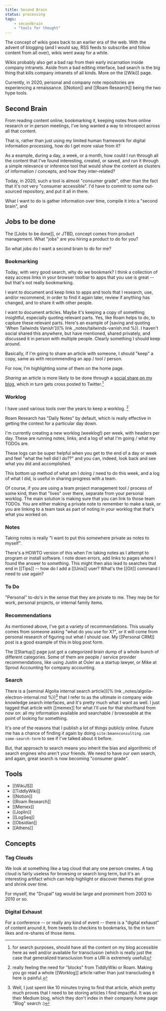 ```yaml
---
title: Second Brain
status: processing
tags:
    - secondbrain
    - "tools for thought"
---
```


The concept of wikis goes back to an earlier era of the web. With the advent of blogging (and I would say, RSS feeds to subscribe and follow content from all over), wikis went away for a while.

Wikis probably also get a bad rap from their early incarnation inside company intranets. Aside from a bad editing interface, bad search is the big thing that kills company intranets of all kinds. More on the [[Wiki]] page.

Currently, in 2020, personal and company note repositories are experiencing a renaissance. [[Notion]] and [[Roam Research]] being the two hype tools.

## Second Brain

From reading content online, bookmarking it, keeping notes from online research or in person meetings, I've long wanted a way to introspect across all that content.

That is, rather than just using my limited human framework for digital information processing, how do I get more value from it?

As a example, during a day, a week, or a month, how could I run through all the content that I've found interesting, created, or saved, and run it through a simple relevance or inference tool that would show the content as clusters of information / concepts, and how they inter-related?

Today, in 2020, such a tool is almost "consumer grade", other than the fact that it's not very "consumer accessible". I'd have to commit to some out-sourced repository, and put it all in there.

What I want to do is gather information over time, compile it into a "second brain", and 

## Jobs to be done

The [[Jobs to be done]], or JTBD, concept comes from product management. What "jobs" are you hiring a product to do for you?

So what jobs do I want a second brain to do for me?

### Bookmarking

Today, with very good search, why do we bookmark? I think a collection of easy access links in your browser toolbar to apps that you use is great -- but that's not really bookmarking.

I want to document and keep links to apps and tools that I research, use, and/or recommend, in order to find it again later, review if anything has changed, and to share it with other people.

I want to document articles. Maybe it's keeping a copy of something insightful, especially quoting relevant parts. Yes, like Roam helps to do, to capture these relevant parts. Here's an example of [saving and quoting 'When Tailwinds Vanish']({% link _notes/tailwinds-vanish.md %}). I haven't social shared this anywhere, but have mentioned, shared privately, and discussed it in person with multiple people. Clearly something I should keep around.

Basically, if I'm going to share an article with someone, I should "keep" a copy, same as with recommending an app / tool / person.

For now, I'm highlighting some of them on the home page.

_Sharing_ an article is more likely to be done through a [social share on my blog](https://microblog.bmannconsulting.com), which in turn gets cross posted to Twitter.[^1]

[^1]: for search purposes, should have all the content on my blog accessible here as well and/or available for transclusion (which is really just the case that generalized transclusion from a URI is extremely useful)

### Worklog

I have used various tools over the years to keep a worklog. [^worklog]

Roam Research has "Daily Notes" by default, which is really effective in getting the context for a particular day down.

I'm currently creating a new worklog (weeklog!) per week, with headers per day. These are running notes, links, and a log of what I'm going / what my TODOs are. 

These logs can be super helpful when you get to the end of a day or week and feel "what the hell did I do??" and you can, indeed, look back and see what you did and accomplished.

This bottom up method of what am I doing / need to do this week, and a log of what I did, is useful in sharing progress with a team.

Of course, if you are using a team project management tool / process of some kind, then that "lives" over there, separate from your personal worklog. The main solution is making sure that you can link to those team TODOs. You are either making a private note to remember to make a task, or you are linking to a team task as part of noting in your worklog that that's what you worked on.

[^worklog]: really feeling the need for "blocks" from TiddlyWiki or Roam. Making you go read a whole [[Worklog]] article rather than just transcluding it here is painful.

### Notes

Taking notes is really "I want to put this somewhere private as notes to myself". 

There's a HOWTO version of this when I'm taking notes as I attempt to program or install software. I note down errors, add links to pages where I found the answer to something. This might then also lead to searches that end in [[Tips]] -- how do I add a [[Unix]] user? What's the [[Git]] command I need to use again?

### To Do

"Personal" to-do's in the sense that they are private to me. They may be for work, personal projects, or internal family items.

### Recommendations

As mentioned above, I've got a variety of recommendations. This usually comes from someone asking "what do you use for X?", or it will come from personal research of figuring out what I should use. My [[Personal CRM]] post is a good example of this in blog post form.

The [[Startup]] page just got a categorized brain dump of a whole bunch of different categories. Some of them are people / service provider recommendations, like using Justin at Osler as a startup lawyer, or Mike at Sprout Accounting for company accounting.

### Search

There is a [seminal Algolia internal search article]({% link _notes/algolia-electron-internal.md %})[^algolia] that I refer to as the ultimate in company wide knowledge search interfaces, and it's pretty much what I want as well. I just tagged that article with [[memex]] for what I'll use for that shorthand from now on: all my information available and searchable / browseable at the point of looking for something.

It's one of the reasons that I publish a lot of things publicly online. Future me has a chance of finding it again by doing `site:bmannconsulting.com some-search-term` to see if I've talked about it before.

But, that approach to search means you inherit the bias and algorithmic of search engines who aren't your friends. We need to have our own search, and again, great search is now becoming "consumer grade".

[^algolia]: Well, I just spent like 10 minutes trying to find that article, which pretty much proves that I need to be storing articles I find impactful. It was on their Medium blog, which they don't index in their company home page "Blog" search :)

## Tools

* [[WikiJS]]
* [[TiddlyWiki]]
* [[Notion]]
* [[Roam Research]]
* [[Memex]]
* [[Joplin]]
* [[LogSeq]]
* [[Obsidian]]
* [[Athens]]

## Concepts

### Tag Clouds

We look at something like a tag cloud that any one person creates. A tag cloud is fairly useless for browsing or search long term, but it's an interesting artifact which can help highlight or discover themes that grow and shrink over time.

For myself, the "Drupal" tag would be large and prominent from 2003 to 2010 or so.

### Digital Exhaust

For a conference -- or really any kind of event -- there is a "digital exhaust" of content around it, from tweets to checkins to bookmarks, to the in turn likes and re-shares of those items.
